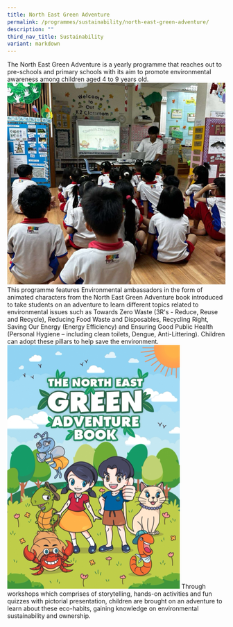 ```yaml
---
title: North East Green Adventure
permalink: /programmes/sustainability/north-east-green-adventure/
description: ""
third_nav_title: Sustainability
variant: markdown
---
```

The North East Green Adventure is a yearly programme that reaches out to pre-schools and primary schools with its aim to promote environmental awareness among children aged 4 to 9 years old. 
![](/images/Green5.jpg)
This programme features Environmental ambassadors in the form of animated characters from the North East Green Adventure book introduced to take students on an adventure to learn different topics related to environmental issues such as Towards Zero Waste (3R's - Reduce, Reuse and Recycle), Reducing Food Waste and Disposables, Recycling Right,  Saving Our Energy (Energy Efficiency) and Ensuring Good Public Health (Personal Hygiene – including clean toilets, Dengue, Anti-Littering). Children can adopt these pillars to help save the environment.
![](/images/Green1.png)
Through workshops which comprises of storytelling, hands-on activities and fun quizzes with pictorial presentation, children are brought on an adventure to learn about these eco-habits, gaining knowledge on environmental sustainability and ownership.